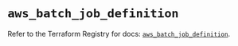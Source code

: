 # `aws_batch_job_definition`

Refer to the Terraform Registry for docs: [`aws_batch_job_definition`](https://registry.terraform.io/providers/hashicorp/aws/5.44.0/docs/resources/batch_job_definition).
